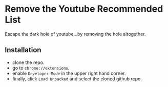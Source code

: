 # Remove the Youtube Recommended List
Escape the dark hole of youtube...by removing the hole altogether.
## Installation
* clone the repo.
* go to `chrome://extensions`.
* enable `Developer Mode` in the upper right hand corner. 
* finally, click `Load Unpacked` and select the cloned github repo.
